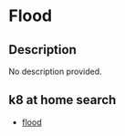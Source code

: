 # Flood

## Description

No description provided.

## k8 at home search

- [flood](https://nanne.dev/k8s-at-home-search/#/flood)
